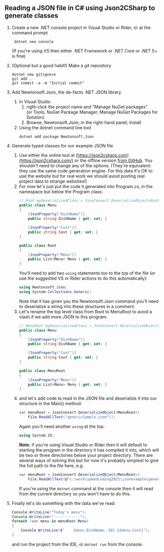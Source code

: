 Reading a JSON file in C# using Json2CSharp to generate classes
---------------------------------------------------------------

1. Create a new .NET console project in Visual Studio or Rider, or at the command prompt
   ```
    dotnet new console
   ```
   (If you're using VS then either .NET Framework or .NET Core or .NET 5+ is fine)

2. (Optional but a good habit!) Make a git repository
   ```
   dotnet new gitignore
   git add .
   git commit -a -m "Initial commit"
   ```

3. Add Newtonsoft.Json, the de-facto .NET JSON library.
   1. In Visual Studio
      1. right-click the project name and "Manage NuGet packages"   
         (or Tools, NuGet Package Manager, Manage NuGet Packages for Solution)
      2. Browse, Newtonsoft.Json; in the right-hand panel, Install
   2. Using the dotnet command line tool
      ```
      dotnet add package Newtonsoft.Json 
      ```

4. Generate typed classes for our example JSON file
   1. Use either the online tool at [https://json2csharp.com](https://json2csharp.com/) or the offline version [from GitHub](https://github.com/Json2CSharp/Json2CSharpCodeGenerator). You shouldn't need to change any of the options.
      (They're equivalent: they use the same code generation engine. For this data it's OK to use the website but for real work we should avoid posting real project data to strange websites!)
   2. For now let's just put the code it generated into Program.cs, in the namespace but below the Program class:
      ```c#
      // Root myDeserializedClass = JsonConvert.DeserializeObject<Root>(myJsonResponse); 
      public class Menu
      {
          [JsonProperty("DishName")]
          public string DishName { get; set; }

          [JsonProperty("Cost")]
          public string Cost { get; set; }
      }

      public class Root
      {
          [JsonProperty("Menu")]
          public List<Menu> Menu { get; set; }
      }
      ```
      You'll need to add two `using` statements too to the top of the file (or use the suggested VS or Rider actions to do this automatically):
      ```c#
      using Newtonsoft.Json;
      using System.Collections.Generic;
      ```
      Note that it has given you the Newtonsoft.Json command you'll need to deserialize a string into these structures in a comment.
   3. Let's rename the top level class from Root to MenuRoot to avoid a clash if we add more JSON to this program:
      ```c#
      // MenuRoot myDeserializedClass = JsonConvert.DeserializeObject<MenuRoot>(myJsonResponse); 
      public class Menu
      {
          [JsonProperty("DishName")]
          public string DishName { get; set; }

          [JsonProperty("Cost")]
          public string Cost { get; set; }
      }

      public class MenuRoot
      {
          [JsonProperty("Menu")]
          public List<Menu> Menu { get; set; }
      }
      ```
   4. and let's add code to read in the JSON file and deserialize it into our structure in the Main() method:
      ```c#
      var menuRoot = JsonConvert.DeserializeObject<MenuRoot>(
          File.ReadAllText("genericSample.json"));
      ```
      Again you'll need another `using` at the top:
      ```c#
      using System.IO;
      ```
      **Note**: if you're using Visual Studio or Rider then it will default to starting the program in the directory it has compiled it into, which will be two or three directories below your project directory.
      There are several ways of solving this but for now it's probably simplest to give the full path to the file here, e.g.
      ```c#
      var menuRoot = JsonConvert.DeserializeObject<MenuRoot>(
          File.ReadAllText(@"c:\work\speedcoding2021\jsonexample\genericSample.json"));
      ```
      If you're using the `dotnet` command at the console then it will read from the current directory so you won't have to do this.
   
5. Finally let's do something with the data we've read:
   ```c#
   Console.WriteLine("Today's menu");
   Console.WriteLine("------------");
   foreach (var menu in menuRoot.Menu)
   {
       Console.WriteLine($"    {menu.DishName,-30} £{menu.Cost}");
   }
   ```
   and run the project from the IDE, or `dotnet run` from the console.

